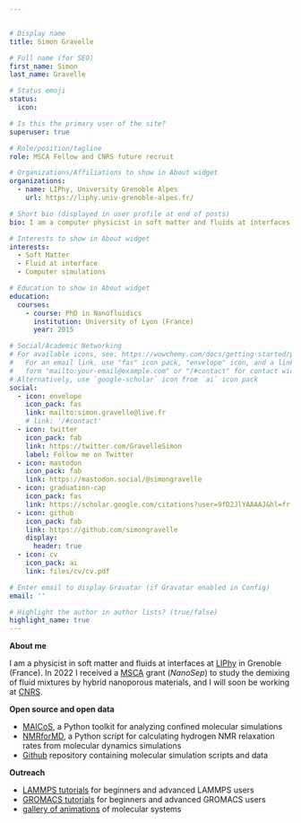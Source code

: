 ```yaml
---


# Display name
title: Simon Gravelle

# Full name (for SEO)
first_name: Simon
last_name: Gravelle

# Status emoji
status:
  icon:

# Is this the primary user of the site?
superuser: true

# Role/position/tagline
role: MSCA Fellow and CNRS future recruit

# Organizations/Affiliations to show in About widget
organizations:
  - name: LIPhy, University Grenoble Alpes
    url: https://liphy.univ-grenoble-alpes.fr/

# Short bio (displayed in user profile at end of posts)
bio: I am a computer physicist in soft matter and fluids at interfaces at LIPhy in Grenoble, France.

# Interests to show in About widget
interests:
  - Soft Matter
  - Fluid at interface
  - Computer simulations

# Education to show in About widget
education:
  courses:
    - course: PhD in Nanofluidics
      institution: University of Lyon (France)
      year: 2015

# Social/Academic Networking
# For available icons, see: https://wowchemy.com/docs/getting-started/page-builder/#icons
#   For an email link, use "fas" icon pack, "envelope" icon, and a link in the
#   form "mailto:your-email@example.com" or "/#contact" for contact widget.
# Alternatively, use `google-scholar` icon from `ai` icon pack
social:
  - icon: envelope
    icon_pack: fas
    link: mailto:simon.gravelle@live.fr
    # link: '/#contact'
  - icon: twitter
    icon_pack: fab
    link: https://twitter.com/GravelleSimon
    label: Follow me on Twitter
  - icon: mastodon
    icon_pack: fab
    link: https://mastodon.social/@simongravelle
  - icon: graduation-cap
    icon_pack: fas
    link: https://scholar.google.com/citations?user=9fD2JlYAAAAJ&hl=fr
  - icon: github
    icon_pack: fab
    link: https://github.com/simongravelle
    display:
      header: true
  - icon: cv
    icon_pack: ai
    link: files/cv/cv.pdf

# Enter email to display Gravatar (if Gravatar enabled in Config)
email: ''

# Highlight the author in author lists? (true/false)
highlight_name: true
---
```


**About me**

I am a physicist in soft matter and fluids at interfaces at [LIPhy](https://liphy.univ-grenoble-alpes.fr/) in Grenoble (France). In 2022 I received a [MSCA](https://marie-sklodowska-curie-actions.ec.europa.eu/) grant (*NanoSep*) to study the demixing of fluid mixtures by hybrid nanoporous materials, and I will soon be working at [CNRS](https://www.cnrs.fr/).

**Open source and open data**

* [MAICoS](https://maicos-devel.gitlab.io/maicos/index.html), a Python toolkit for analyzing confined molecular simulations
* [NMRforMD](https://nmrformd.readthedocs.io), a Python script for calculating hydrogen NMR relaxation rates from molecular dynamics simulations
* [Github](https://github.com/simongravelle/) repository containing molecular simulation scripts and data

**Outreach**

* [LAMMPS tutorials](https://lammpstutorials.github.io) for beginners and advanced LAMMPS users
* [GROMACS tutorials](https://gromacstutorials.github.io) for beginners and advanced GROMACS users
* [gallery of animations](https://www.youtube.com/@SimonGravelle) of molecular systems